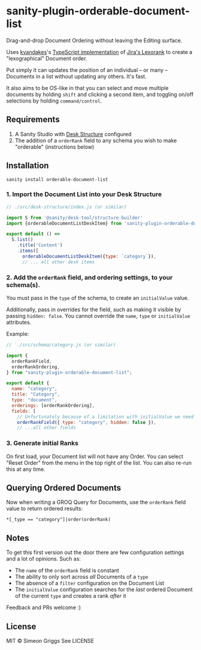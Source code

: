 # sanity-plugin-orderable-document-list

Drag-and-drop Document Ordering without leaving the Editing surface.

Uses [kvandakes](https://github.com/kvandake)'s [TypeScript implementation](https://github.com/kvandake/lexorank-ts) of [Jira's Lexorank](https://www.youtube.com/watch?v=OjQv9xMoFbg) to create a "lexographical" Document order.

Put simply it can updates the position of an individual – or many – Documents in a list without updating any others. It's fast.

It also aims to be OS-like in that you can select and move multiple documents by holding `shift` and clicking a second item, and toggling on/off selections by holding `command/control`.

## Requirements

1. A Sanity Studio with [Desk Structure](https://www.sanity.io/docs/structure-builder-introduction) configured
2. The addition of a `orderRank` field to any schema you wish to make "orderable" (instructions below)

## Installation

```
sanity install orderable-document-list
```

### 1. Import the Document List into your Desk Structure

```js
// ./src/desk-structure/index.js (or similar)

import S from '@sanity/desk-tool/structure-builder'
import {orderableDocumentListDeskItem} from 'sanity-plugin-orderable-document-list'

export default () =>
  S.list()
    .title('Content')
    .items([
      orderableDocumentListDeskItem({type: `category`}),
      // ... all other desk items
```

### 2. Add the `orderRank` field, and ordering settings, to your schema(s).

You must pass in the `type` of the schema, to create an `initialValue` value.

Additionally, pass in overrides for the field, such as making it visible by passing `hidden: false`. You cannot override the `name`, `type` or `initialValue` attributes.

Example:

```js
// `./src/schema/category.js (or similar)

import {
  orderRankField,
  orderRankOrdering,
} from "sanity-plugin-orderable-document-list";

export default {
  name: "category",
  title: "Category",
  type: "document",
  orderings: [orderRankOrdering],
  fields: [
    // Unfortunately because of a limitation with initialValue we need to pass in the `type` again
    orderRankField({ type: "category", hidden: false }),
    // ...all other fields
```

### 3. Generate initial Ranks

On first load, your Document list will not have any Order. You can select "Reset Order" from the menu in the top right of the list. You can also re-run this at any time.

## Querying Ordered Documents

Now when writing a GROQ Query for Documents, use the `orderRank` field value to return ordered results:

```groq
*[_type == "category"]|order(orderRank)
```

## Notes

To get this first version out the door there are few configuration settings and a lot of opinions. Such as:

- The `name` of the `orderRank` field is constant
- The ability to only sort across _all_ Documents of a `type`
- The absence of a `filter` configuration on the Document List
- The `initialValue` configuration searches for the _last_ ordered Document of the current `type` and creates a rank _after_ it

Feedback and PRs welcome :)

## License

MIT © Simeon Griggs
See LICENSE
